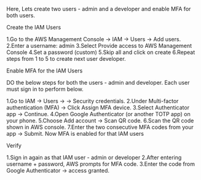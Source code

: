 
Here, Lets create two users - admin and a developer and enable MFA for both users.



Create the IAM Users

1.Go to the AWS Management Console → IAM → Users → Add users.
2.Enter a username: admin
3.Select Provide access to AWS Management Console
4.Set a password (custom)
5.Skip all and click on create
6.Repeat steps from 1 to 5 to create next user developer.


Enable MFA for the IAM Users

DO the below steps for both the users - admin and developer. Each user must sign in to perform below.

1.Go to IAM → Users → <username> → Security credentials.
2.Under Multi-factor authentication (MFA) → Click Assign MFA device.
3.Select Authenticator app → Continue.
4.Open Google Authenticator (or another TOTP app) on your phone.
5.Choose Add account → Scan QR code.
6.Scan the QR code shown in AWS console.
7.Enter the two consecutive MFA codes from your app → Submit.
  Now MFA is enabled for that IAM users

Verify

1.Sign in again as that IAM user - admin or developer
2.After entering username + password, AWS prompts for MFA code.
3.Enter the code from Google Authenticator → access granted.


